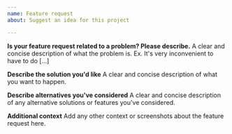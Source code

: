 ```yaml
---
name: Feature request
about: Suggest an idea for this project

---
```


**Is your feature request related to a problem? Please describe.**
A clear and concise description of what the problem is. Ex. It's very inconvenient to have to do [...]

**Describe the solution you'd like**
A clear and concise description of what you want to happen.

**Describe alternatives you've considered**
A clear and concise description of any alternative solutions or features you've considered.

**Additional context**
Add any other context or screenshots about the feature request here.
